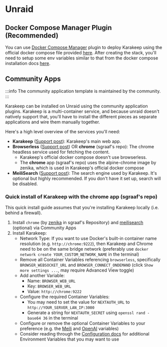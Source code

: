 # Unraid

## Docker Compose Manager Plugin (Recommended)

You can use [Docker Compose Manager](https://forums.unraid.net/topic/114415-plugin-docker-compose-manager/) plugin to deploy Karakeep using the official docker compose file provided [here](https://github.com/karakeep-app/karakeep/blob/main/docker/docker-compose.yml). After creating the stack, you'll need to setup some env variables similar to that from the docker compose installation docs [here](/installation/docker#3-populate-the-environment-variables).

## Community Apps

:::info
The community application template is maintained by the community.
:::

Karakeep can be installed on Unraid using the community application plugins. Karakeep is a multi-container service, and because unraid doesn't natively support that, you'll have to install the different pieces as separate applications and wire them manually together.

Here's a high level overview of the services you'll need:

- **Karakeep** ([Support post](https://forums.unraid.net/topic/165108-support-collectathon-karakeep/)): Karakeep's main web app.
- **Browserless** ([Support post](https://forums.unraid.net/topic/130163-support-template-masterwishxbrowserless/)) OR **chrome** (sgraaf's repo): The chrome headless service used for fetching the content.
  - Karakeep's official docker compose doesn't use browserless.
  - The **chrome** app (sgraaf's repo) uses the alpine-chrome image by zenika, which is used in Karakeep's official docker compose
- **MeiliSearch** ([Support post](https://forums.unraid.net/topic/164847-support-collectathon-meilisearch/)): The search engine used by Karakeep. It's optional but highly recommended. If you don't have it set up, search will be disabled.

### Quick install of Karakeep with the chrome app (sgraaf's repo)
This quick install guide assumes that you're installing Karakeep locally (i.e. behind a firewall).

1. Install `chrome` (by [zenika](https://hub.docker.com/r/zenika/alpine-chrome/) in sgraaf's Repository) and [meilisearch](https://forums.unraid.net/topic/164847-support-collectathon-meilisearch/) (optional) via Community Apps
2. Install Karakeep:
   - Network Type: If you want to use Docker's built-in container name resolution (e.g. `http://chrome:9222`), then Karakeep and Chrome need to be on the same bridge network (preferably use `docker network create YOUR_CUSTOM_NETWORK_NAME` in the terminal)
   - Remove all Container Variables referencing `browserless`, specifically `BROWSER_WEBSOCKET_URL` and `BROWSER_CONNECT_ONDEMAND` (click `Show more settings ...`, may require Advanced View toggle)
   - Add another Variable:
     - Name: `BROWSER_WEB_URL`
     - Key: `BROWSER_WEB_URL`
     - Value: `http://chrome:9222`
   - Configure the required Container Variables:
     - You may need to set the value for `NEXTAUTH_URL` to `http://YOUR_SERVER_LAN_IP:3000`
     - Generate a string for `NEXTAUTH_SECRET` using `openssl rand -base64 36` in the terminal
   - Configure or remove the optional Container Variables to your preference (e.g. the [Meili](https://docs.karakeep.app/configuration) and [OpenAI](https://docs.karakeep.app/configuration#inference-configs-for-automatic-tagging) variables)
   - Consider reading through the [Configuration docs](https://docs.karakeep.app/configuration) for additional Environment Variables that you may want to use
